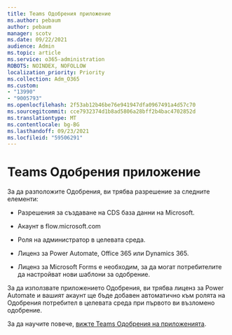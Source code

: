 ```yaml
---
title: Teams Одобрения приложение
ms.author: pebaum
author: pebaum
manager: scotv
ms.date: 09/22/2021
audience: Admin
ms.topic: article
ms.service: o365-administration
ROBOTS: NOINDEX, NOFOLLOW
localization_priority: Priority
ms.collection: Adm_O365
ms.custom:
- "13990"
- "9005793"
ms.openlocfilehash: 2f53ab12b46be76e941947dfa0967491a4d57c70
ms.sourcegitcommit: cce7932374d1b8ad5806a28bff2b4bac4702852d
ms.translationtype: MT
ms.contentlocale: bg-BG
ms.lasthandoff: 09/23/2021
ms.locfileid: "59506291"
---
```

# <a name="teams-approvals-app"></a>Teams Одобрения приложение

За да разположите Одобрения, ви трябва разрешение за следните елементи:

- Разрешения за създаване на CDS база данни на Microsoft.

- Акаунт в flow.microsoft.com

- Роля на администратор в целевата среда.

- Лиценз за Power Automate, Office 365 или Dynamics 365.

- Лиценз за Microsoft Forms е необходим, за да могат потребителите да настройват нови шаблони за одобрение.

За да използвате приложението Одобрения, ви трябва лиценз за Power Automate и вашият акаунт ще бъде добавен автоматично към ролята на Одобрения потребител в целевата среда при първото ви възломено одобрение.

За да научите повече, [вижте Teams Одобрения на приложенията](https://docs.microsoft.com/microsoftteams/approval-admin).